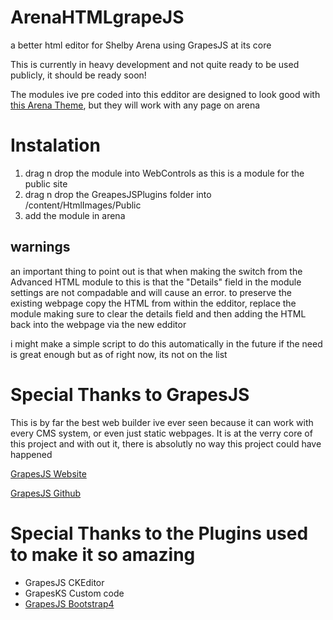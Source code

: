<h1>ArenaHTMLgrapeJS</h1>
<p>a better html editor for Shelby Arena using GrapesJS at its core</p>
<p>This is currently in heavy development and not quite ready to be used publicly, it should be ready soon!</p>
<p>The modules ive pre coded into this edditor are designed to look good with <a href="https://github.com/zjustus/Arena-Templates/tree/master/MembersResponsive/Dramatic">this Arena Theme</a>, but they will work with any page on arena</p>

<h1>Instalation</h1>
<ol>
    <li>drag n drop the module into WebControls as this is a module for the public site</li>
    <li>drag n drop the GreapesJSPlugins folder into /content/HtmlImages/Public</li>
    <li>add the module in arena</li>
</ol>
<h2>warnings</h2>
<p>an important thing to point out is that when making the switch from the Advanced HTML module to this is that the "Details" field in the module settings are not compadable and will cause an error. to preserve the existing webpage copy the HTML from within the edditor, replace the module making sure to clear the details field and then adding the HTML back into the webpage via the new edditor</p>
<p>i might make a simple script to do this automatically in the future if the need is great enough but as of right now, its not on the list</p>

<h1>Special Thanks to GrapesJS</h1>
<p>This is by far the best web builder ive ever seen because it can work with every CMS system, or even just static webpages. It is at the verry core of this project and with out it, there is absolutly no way this project could have happened</p>
<p><a href="https://grapesjs.com">GrapesJS Website</a></p>
<p><a href="https://github.com/artf/grapesjs">GrapesJS Github</a></p>
<h1>Special Thanks to the Plugins used to make it so amazing</h1>
<ul>
    <li>GrapesJS CKEditor</li>
    <li>GrapesKS Custom code</li>
    <li><a href="https://github.com/kaoz70/grapesjs-blocks-bootstrap4">GrapesJS Bootstrap4</a></li>
</ul>
